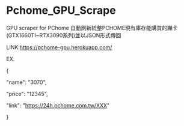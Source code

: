 # Pchome_GPU_Scrape
GPU scraper for PChome
自動刷新統整PCHOME現有庫存能購買的顯卡(GTX1660TI~RTX3090系列)並以JSON形式傳回

LINK:https://pchome-gpu.herokuapp.com/

EX.

{

"name": "3070",

"price": "12345",

"link": "https://24h.pchome.com.tw/XXX"

}
